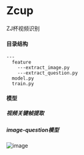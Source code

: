 # Zcup
ZJ杯视频识别

#### 目录结构
    ---
      feature
        ---extract_image.py
        ---extract_question.py
      model.py
      train.py
      
      
#### 模型

##### 视频关键帧提取

##### image-question模型

![image](http://github.com/SummerLitchy/Zcup/_instruction/VQA-attention.png)
